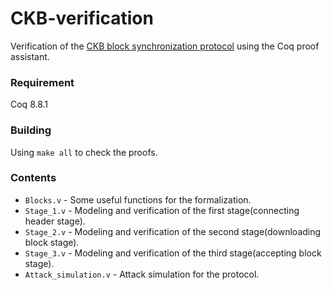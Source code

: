 # CKB-verification
Verification of the [CKB block synchronization protocol](https://github.com/nervosnetwork/rfcs/blob/master/rfcs/0004-ckb-block-sync/0004-ckb-block-sync.md) using the Coq proof assistant.
### Requirement
Coq 8.8.1
### Building
Using `make all` to check the proofs.
### Contents
* `Blocks.v` - Some useful functions for the formalization.
* `Stage_1.v` - Modeling and verification of the first stage(connecting header stage).
* `Stage_2.v` - Modeling and verification of the second stage(downloading block stage).
* `Stage_3.v` - Modeling and verification of the third stage(accepting block stage).
* `Attack_simulation.v` - Attack simulation for the protocol.
